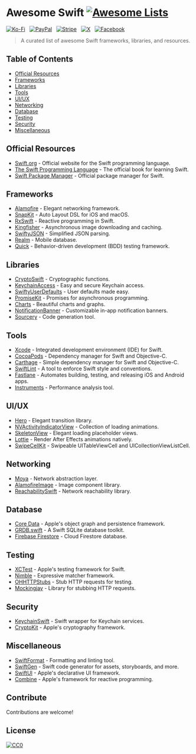 # Awesome Swift [![Awesome Lists](https://srv-cdn.himpfen.io/badges/awesome-lists/awesomelists-flat.svg)](https://github.com/brandonhimpfen/awesome)

[![Ko-Fi](https://srv-cdn.himpfen.io/badges/kofi/kofi-flat.svg)](https://ko-fi.com/awesomelists) &nbsp; [![PayPal](https://srv-cdn.himpfen.io/badges/paypal/paypal-flat.svg)](https://www.paypal.com/donate/?hosted_button_id=3LLKRXJU44EJJ) &nbsp; [![Stripe](https://srv-cdn.himpfen.io/badges/stripe/stripe-flat.svg)](https://tinyurl.com/e8ymxdw3) &nbsp; [![X](https://srv-cdn.himpfen.io/badges/twitter/twitter-flat.svg)](https://x.com/ListsAwesome) &nbsp; [![Facebook](https://srv-cdn.himpfen.io/badges/facebook-pages/facebook-pages-flat.svg)](https://www.facebook.com/awesomelists)

> A curated list of awesome Swift frameworks, libraries, and resources.

## Table of Contents
- [Official Resources](#official-resources)
- [Frameworks](#frameworks)
- [Libraries](#libraries)
- [Tools](#tools)
- [UI/UX](#uiux)
- [Networking](#networking)
- [Database](#database)
- [Testing](#testing)
- [Security](#security)
- [Miscellaneous](#miscellaneous)

## Official Resources
- [Swift.org](https://swift.org) - Official website for the Swift programming language.
- [The Swift Programming Language](https://docs.swift.org/swift-book) - The official book for learning Swift.
- [Swift Package Manager](https://swift.org/package-manager) - Official package manager for Swift.

## Frameworks
- [Alamofire](https://github.com/Alamofire/Alamofire) - Elegant networking framework.
- [SnapKit](https://github.com/SnapKit/SnapKit) - Auto Layout DSL for iOS and macOS.
- [RxSwift](https://github.com/ReactiveX/RxSwift) - Reactive programming in Swift.
- [Kingfisher](https://github.com/onevcat/Kingfisher) - Asynchronous image downloading and caching.
- [SwiftyJSON](https://github.com/SwiftyJSON/SwiftyJSON) - Simplified JSON parsing.
- [Realm](https://realm.io) - Mobile database.
- [Quick](https://github.com/Quick/Quick) - Behavior-driven development (BDD) testing framework.

## Libraries
- [CryptoSwift](https://github.com/krzyzanowskim/CryptoSwift) - Cryptographic functions.
- [KeychainAccess](https://github.com/kishikawakatsumi/KeychainAccess) - Easy and secure Keychain access.
- [SwiftyUserDefaults](https://github.com/radex/SwiftyUserDefaults) - User defaults made easy.
- [PromiseKit](https://github.com/mxcl/PromiseKit) - Promises for asynchronous programming.
- [Charts](https://github.com/danielgindi/Charts) - Beautiful charts and graphs.
- [NotificationBanner](https://github.com/Daltron/NotificationBanner) - Customizable in-app notification banners.
- [Sourcery](https://github.com/krzysztofzablocki/Sourcery) - Code generation tool.

## Tools
- [Xcode](https://developer.apple.com/xcode) - Integrated development environment (IDE) for Swift.
- [CocoaPods](https://cocoapods.org) - Dependency manager for Swift and Objective-C.
- [Carthage](https://github.com/Carthage/Carthage) - Simple dependency manager for Swift and Objective-C.
- [SwiftLint](https://github.com/realm/SwiftLint) - A tool to enforce Swift style and conventions.
- [Fastlane](https://fastlane.tools) - Automates building, testing, and releasing iOS and Android apps.
- [Instruments](https://developer.apple.com/instruments) - Performance analysis tool.

## UI/UX
- [Hero](https://github.com/HeroTransitions/Hero) - Elegant transition library.
- [NVActivityIndicatorView](https://github.com/ninjaprox/NVActivityIndicatorView) - Collection of loading animations.
- [SkeletonView](https://github.com/Juanpe/SkeletonView) - Elegant loading placeholder views.
- [Lottie](https://github.com/airbnb/lottie-ios) - Render After Effects animations natively.
- [SwipeCellKit](https://github.com/SwipeCellKit/SwipeCellKit) - Swipeable UITableViewCell and UICollectionViewListCell.

## Networking
- [Moya](https://github.com/Moya/Moya) - Network abstraction layer.
- [AlamofireImage](https://github.com/Alamofire/AlamofireImage) - Image component library.
- [ReachabilitySwift](https://github.com/ashleymills/Reachability.swift) - Network reachability library.

## Database
- [Core Data](https://developer.apple.com/documentation/coredata) - Apple's object graph and persistence framework.
- [GRDB.swift](https://github.com/groue/GRDB.swift) - A Swift SQLite database toolkit.
- [Firebase Firestore](https://firebase.google.com/docs/firestore) - Cloud Firestore database.

## Testing
- [XCTest](https://developer.apple.com/documentation/xctest) - Apple's testing framework for Swift.
- [Nimble](https://github.com/Quick/Nimble) - Expressive matcher framework.
- [OHHTTPStubs](https://github.com/AliSoftware/OHHTTPStubs) - Stub HTTP requests for testing.
- [Mockingjay](https://github.com/kylef/Mockingjay) - Library for stubbing HTTP requests.

## Security
- [KeychainSwift](https://github.com/evgenyneu/keychain-swift) - Swift wrapper for Keychain services.
- [CryptoKit](https://developer.apple.com/documentation/cryptokit) - Apple's cryptography framework.

## Miscellaneous
- [SwiftFormat](https://github.com/nicklockwood/SwiftFormat) - Formatting and linting tool.
- [SwiftGen](https://github.com/SwiftGen/SwiftGen) - Swift code generator for assets, storyboards, and more.
- [SwiftUI](https://developer.apple.com/documentation/swiftui) - Apple's declarative UI framework.
- [Combine](https://developer.apple.com/documentation/combine) - Apple's framework for reactive programming.

## Contribute

Contributions are welcome!

## License

[![CC0](https://mirrors.creativecommons.org/presskit/buttons/88x31/svg/by-sa.svg)](http://creativecommons.org/licenses/by-sa/4.0/)
